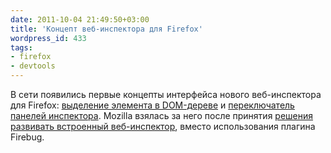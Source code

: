 ```yaml
---
date: 2011-10-04 21:49:50+03:00
title: 'Концепт веб-инспектора для Firefox'
wordpress_id: 433
tags:
- firefox
- devtools
---
```


В сети появились первые концепты интерфейса нового веб-инспектора для Firefox: [выделение элемента в DOM-дереве][1] и [переключатель панелей инспектора][2]. Mozilla взялась за него после принятия [решения развивать встроенный веб-инспектор][3], вместо использования плагина Firebug.

[1]: http://i.imgur.com/d6fOI.png
[2]: http://people.mozilla.com/~shorlander/devTools/devTools.html
[3]: http://web-standards.ru/news/384/

